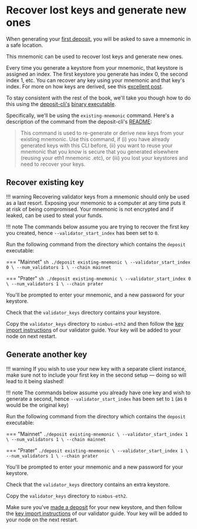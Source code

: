 # Recover lost keys and generate new ones

When generating your [first deposit](./run-a-validator.md#1-make-a-deposit-for-your-validator), you will be asked to save a mnemonic in a safe location.

This mnemonic can be used to recover lost keys and generate new ones.

Every time you generate a keystore from your mnemonic, that keystore is assigned an index.
The first keystore you generate has index 0, the second index 1, etc.
You can recover any key using your mnemonic and that key's index.
For more on how keys are derived, see this [excellent post](https://blog.ethereum.org/2020/05/21/keys/).

To stay consistent with the rest of the book, we'll take you though how to do this using the [deposit-cli's](https://github.com/ethereum/eth2.0-deposit-cli) [binary executable](https://github.com/ethereum/eth2.0-deposit-cli/releases).

Specifically, we'll be using the `existing-mnemonic` command.
Here's a description of the command from the deposit-cli's [README](https://github.com/ethereum/eth2.0-deposit-cli#step-2-create-keys-and-deposit_data-json):

> This command is used to re-generate or derive new keys from your existing mnemonic.
Use this command, if (i) you have already generated keys with this CLI before, (ii) you want to reuse your mnemonic that you know is secure that you generated elsewhere (reusing your eth1 mnemonic .etc), or (iii) you lost your keystores and need to recover your keys.

## Recover existing key

!!! warning
    Recovering validator keys from a mnemonic should only be used as a last resort.
    Exposing your mnemonic to a computer at any time puts it at risk of being compromised.
    Your mnemonic is not encrypted and if leaked, can be used to steal your funds.

!!! note
    The commands below assume you are trying to recover the first key you created, hence `--validator_start_index` has been set to `0`.

Run the following command from the directory which contains the `deposit` executable:

=== "Mainnet"
    ```sh
    ./deposit existing-mnemonic \
    --validator_start_index 0 \
    --num_validators 1 \
    --chain mainnet
    ```

=== "Prater"
    ```sh
    ./deposit existing-mnemonic \
    --validator_start_index 0 \
    --num_validators 1 \
    --chain prater
    ```

You'll be prompted to enter your mnemonic, and a new password for your keystore.

Check that the `validator_keys` directory contains your keystore.

Copy the `validator_keys` directory to `nimbus-eth2` and then follow the [key import instructions](./run-a-validator.md#2-import-your-validator-keys) of our validator guide.
Your key will be added to your node on next restart.

## Generate another key

!!! warning
    If you wish to use your new key with a separate client instance, make sure not to include your first key in the second setup — doing so will lead to it being slashed!

!!! note
    The commands below assume you already have one key and wish to generate a second, hence `--validator_start_index` has been set to `1` (as `0` would be the original key)

Run the following command from the directory which contains the `deposit` executable:

=== "Mainnet"
    ```
    ./deposit existing-mnemonic \
    --validator_start_index 1 \
    --num_validators 1 \
    --chain mainnet
    ```

=== "Prater"
    ```
    ./deposit existing-mnemonic \
    --validator_start_index 1 \
    --num_validators 1 \
    --chain prater
    ```

You'll be prompted to enter your mnemonic and a new password for your keystore.

Check that the `validator_keys` directory contains an extra keystore.

Copy the `validator_keys` directory to `nimbus-eth2`.

Make sure you've [made a deposit](./run-a-validator.md#1-make-a-deposit-for-your-validator) for your new keystore, and then follow the [key import instructions](./run-a-validator.md#2-import-your-validator-keys) of our validator guide.
Your key will be added to your node on the next restart.
